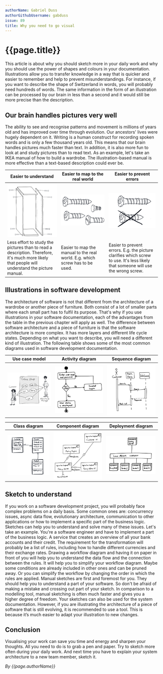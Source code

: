 ```yaml
---
authorName: Gabriel Duss
authorGithubUsername: gabduss
issue: 89
title: Why you need to go visual
---
```


# {{page.title}}

This article is about why you should sketch more in your daily work and why you should use the power of shapes and colours in your documentation.
Illustrations allow you to transfer knowledge in a way that is quicker and easier to remember and help to prevent misunderstandings.
For instance, if you want to describe the shape of Switzerland in words, you will probably need hundreds of words. The same information in the form of an illustration can be processed by our brain in less than a second and it would still be more precise than the description.

## Our brain handles pictures very well
The ability to see and recognise patterns and movement is millions of years old and has improved over time through evolution. Our ancestors' lives were hugely dependent on it. Writing is a human construct for recording spoken words and is only a few thousand years old. This means that our brain handles pictures much faster than text. In addition, it is also more fun to look at and study pictures than to read text. As an example, let's take an IKEA manual of how to build a wardrobe. The illustration-based manual is more effective than a text-based description could ever be.

| Easier to understand                | Easier to map to the real world         | Easier to prevent errors                |
|-------------------------------------|-----------------------------------------|-----------------------------------------|
|![data flow](./go-visual/manual.png )|![data flow](./go-visual/screws.png )    |![data flow](./go-visual/screw.png )     |
| Less effort to study the pictures than to read a description. Therefore, it's much more likely that people will understand the picture manual. | Easier to map the manual to the real world. E.g. which screw has to be used.| Easier to prevent errors. E.g. the picture clarifies which screw to use. It's less likely that someone will use the wrong screw. |


## Illustrations in software development
The architecture of software is not that different from the architecture of a wardrobe or another piece of furniture. Both consist of a lot of smaller parts where each small part has to fulfil its purpose. That's why if you use illustrations in your software documentation, each of the advantages from the table in the previous chapter will apply as well.
The difference between software architecture and a piece of furniture is that the software architecture is more complex. It has more layers and different life cycle states. Depending on what you want to describe, you will need a different kind of illustration. The following table shows some of the most common diagrams used in software development documentation.


| Use case model                         | Activity diagram                        | Sequence diagram                        |
| -------------------------------------- | --------------------------------------- | --------------------------------------- |
|![data flow](./go-visual/usecase.png )  |![data flow](./go-visual/activity.png )  | ![data flow](./go-visual/sequence.png ) |

| Class diagram                          | Component diagram                       | Deployment diagram                      |
| -------------------------------------- | --------------------------------------- | --------------------------------------- |
|![data flow](./go-visual/uml.png )      |![data flow](./go-visual/comp.png )      |![data flow](./go-visual/deployment.png )|  


## Sketch to understand
If you work on a software development project, you will probably face complex problems on a daily basis. 
Some common ones are: concurrency issues, async data flow, evolutionary architecture, communication to other applications or how to implement a specific part of the business logic.
Sketches can help you to understand and solve many of these issues. Let's take an example. You're a software engineer and have to implement a part of the business logic. A service that creates an overview of all your bank accounts and their credit.
The requirement for the transformation will probably be a list of rules, including how to handle different currencies and their exchange rates.
Drawing a workflow diagram and having it on paper in front of you will help you to understand the data flow and the connection between the rules. It will help you to simplify your workflow diagram. Maybe some conditions are already included in other ones and can be pruned away. Or you can simplify the workflow by changing the order in which the rules are applied.
Manual sketches are first and foremost for you. They should help you to understand a part of your software. So don't be afraid of making a mistake and crossing out part of your sketch.
In comparison to a modelling tool, manual sketching is often much faster and gives you a higher degree of freedom.
Your sketches can also be used for the system documentation. However, if you are illustrating the architecture of a piece of software that is still evolving, it is recommended to use a tool. This is because it’s much easier to adapt your illustration to new changes.

## Conclusion
Visualising your work can save you time and energy and sharpen your thoughts. All you need to do is to grab a pen and paper.
Try to sketch more often during your daily work. And next time you have to explain your system architecture to a new team member, sketch it.

*By {{page.authorName}}*
